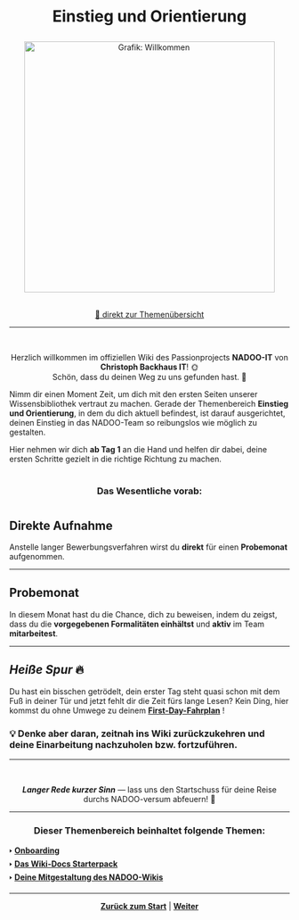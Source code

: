 # <p align="center">Einstieg und Orientierung</p>

<div align="center">
  <img src="https://github.com/user-attachments/assets/be76d683-db58-4bdd-950f-e7734678f36e"
       alt="Grafik: Willkommen"
       width="450" />
</div>
<br>

<p align="center"><a href="#dieser-themenbereich-beinhaltet-folgende-themen">🚀 direkt zur Themenübersicht</a></p>

---
<br>

<p align="center">Herzlich willkommen im offiziellen Wiki des Passionprojects <strong>NADOO-IT</strong> von <strong>Christoph Backhaus IT</strong>! 🌞<br> 
Schön, dass du deinen Weg zu uns gefunden hast. 🙌</p>

Nimm dir einen Moment Zeit, um dich mit den ersten Seiten unserer Wissensbibliothek vertraut zu machen. Gerade der Themenbereich **Einstieg und Orientierung**, in dem du dich aktuell befindest, ist darauf ausgerichtet, deinen Einstieg in das NADOO-Team so reibungslos wie möglich zu gestalten.

Hier nehmen wir dich **ab Tag 1** an die Hand und helfen dir dabei, deine ersten Schritte gezielt in die richtige Richtung zu machen.

#

<h3 align="center">Das Wesentliche vorab:</h3>

#

## Direkte Aufnahme

Anstelle langer Bewerbungsverfahren wirst du **direkt** für einen **Probemonat** aufgenommen.

---

## Probemonat

In diesem Monat hast du die Chance, dich zu beweisen, indem du zeigst, dass du die **vorgegebenen Formalitäten einhältst** und **aktiv** im Team **mitarbeitest**.

---

## _Heiße Spur_ 🔥

Du hast ein bisschen getrödelt, dein erster Tag steht quasi schon mit dem Fuß in deiner Tür und jetzt fehlt dir die Zeit fürs lange Lesen? Kein Ding, hier kommst du ohne Umwege zu deinem <span align="center">
<a href="/docs/00-willkommen/01-leitfaden/README.md/#übersicht-dein-fahrplan-für-den-ersten-tag"><strong>First-Day-Fahrplan</strong></a>
</span>!

### 💡 Denke aber daran, zeitnah ins Wiki zurückzukehren und deine Einarbeitung nachzuholen bzw. fortzuführen.

---
<br>

<p align="center"><strong><em>Langer Rede kurzer Sinn</em></strong> — lass uns den Startschuss für deine Reise durchs NADOO-versum abfeuern! 🚀</p3>

---

### <p align="center">Dieser Themenbereich beinhaltet folgende Themen:</p>

🢒 [**Onboarding**](/docs/00-willkommen/01-leitfaden/README.md) <br>
🢒 [**Das Wiki-Docs Starterpack**](/docs/00-willkommen/02-starterpack/README.md) <br>
🢒 [**Deine Mitgestaltung des NADOO-Wikis**](/docs/00-willkommen/03-styleguide/README.md) <br>

---

<p align="center">
<a href="/README.md"><strong>Zurück zum Start</strong></a> | <a href="/docs/00-willkommen/01-leitfaden/README.md"><strong>Weiter</strong></a>
</p>
